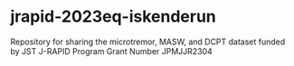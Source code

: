 # jrapid-2023eq-iskenderun
Repository for sharing the microtremor, MASW, and DCPT dataset funded by JST J-RAPID Program Grant Number JPMJJR2304
